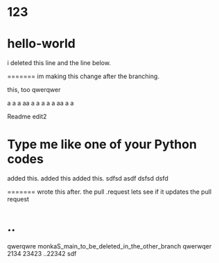 
123
=======
# hello-world
i deleted this line
and the line below.


=======
im making this change after the branching.

this, too
qwerqwer

a
a
a
aa
a
a
a
a
a
aa
a
a

Readme edit2

Type me like one of your Python codes
=======

added this.
added this 
added this.
sdfsd
asdf
dsfsd
dsfd


=======
wrote
this
after.
the
pull
.request
lets see if it updates the pull request

..
=======




qwerqwre
monkaS_main_to_be_deleted_in_the_other_branch
qwerwqer
2134
23423
..22342
sdf

